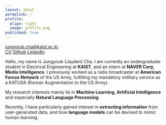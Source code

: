 ```yaml
---
layout: about
permalink: /
profile:
  align: right
  image: profile.png
published: true
---
```

[jungyoub.cha@kaist.ac.kr](mailto:jungyoub.cha@kaist.ac.kr)<br>
[CV](https://drive.google.com/file/d/1a41ojDoSlENsp8kMBEZp9OSd1ntZ28Ts/view?usp=sharing)  [Github](https://github.com/sunnyc98)  [LinkedIn](https://www.linkedin.com/in/jungyoub-cha-25303a258/) 

 Hello, my name is Jungyoub (Jayden) Cha. I am currently an undergraduate student in Electrical Engineering at **KAIST**, and an intern at **NAVER Corp, Media Intelligence**. I previously worked as a radio broadcaster at **American Forces Network** of the US Army, fulfilling my mandatory millitary service as a KATUSA (Korean Augmentation to the US Army). 

My research interests mainly lie in **Machine Learning, Artificial Intelligence** and especially **Natural Language Processing**.

Recently, I have particularly gained interest in **extracting information** from user-generated data, and how **language models** can be devised to mimic human learning.